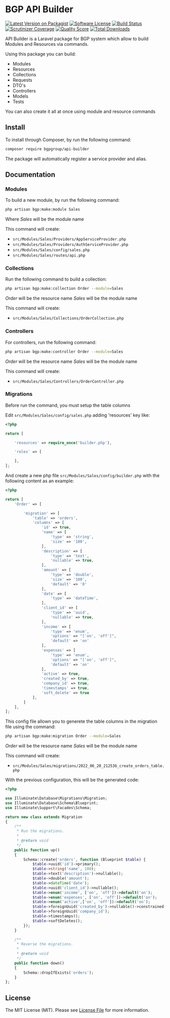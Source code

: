 # BGP API Builder

[![Latest Version on Packagist](https://img.shields.io/packagist/v/bgpgroup/api-builder.svg?style=flat-square)](https://packagist.org/packages/bgpgroup/api-builder)
[![Software License](https://img.shields.io/badge/license-MIT-brightgreen.svg?style=flat-square)](LICENSE.md)
[![Build Status](https://img.shields.io/travis/nWidart/laravel-modules/master.svg?style=flat-square)](https://travis-ci.org/nWidart/laravel-modules)
[![Scrutinizer Coverage](https://img.shields.io/scrutinizer/coverage/g/nWidart/laravel-modules.svg?maxAge=86400&style=flat-square)](https://scrutinizer-ci.com/g/nWidart/laravel-modules/?branch=master)
[![Quality Score](https://img.shields.io/scrutinizer/g/nWidart/laravel-modules.svg?style=flat-square)](https://scrutinizer-ci.com/g/nWidart/laravel-modules)
[![Total Downloads](https://img.shields.io/packagist/dt/bgpgroup/api-builder.svg?style=flat-square)](https://packagist.org/packages/bgpgroup/api-builder)


API Builder is a Laravel package for BGP system which allow to build Modules and Resources via commands. 

Using this package you can build:

- Modules
- Resources
- Collections
- Requests
- DTO's
- Controllers
- Models
- Tests

You can also create it all at once using module and resource commands

## Install

To install through Composer, by run the following command:

``` bash
composer require bgpgroup/api-builder
```

The package will automatically register a service provider and alias.

## Documentation

### Modules
To build a new module, by run the following command:

``` bash
php artisan bgp:make:module Sales
```

Where *Sales* will be the module name

This command will create:
- `src/Modules/Sales/Providers/AppServiceProvider.php`
- `src/Modules/Sales/Providers/AuthServiceProvider.php`
- `src/Modules/Sales/config/sales.php`
- `src/Modules/Sales/routes/api.php`

### Collections
Run the following command to build a collection:

```bash
php artisan bgp:make:collection Order --module=Sales
```
*Order* will be the resource name
*Sales* will be the module name

This command will create:
- `src/Modules/Sales/Collections/OrderCollection.php`

### Controllers
For controllers, run the following command:

```bash
php artisan bgp:make:controller Order --module=Sales
```
*Order* will be the resource name
*Sales* will be the module name

This command will create:
- `src/Modules/Sales/Controllers/OrderController.php`

### Migrations

Before run the command, you must setup the table columns

Edit `src/Modules/Sales/config/sales.php` adding 'resources' key like:

```php
<?php

return [

    'resources' => require_once('builder.php'),

    'roles' => [

    ],
];

```
And create a new php file `src/Modules/Sales/config/builder.php` with the following content as an example: 

```php
<?php

return [
    'Order' => [

        'migration' => [
            'table' => 'orders',
            'columns' => [
                'id' => true,
                'name' => [
                    'type' => 'string',
                    'size' => '100',
                ],
                'description' => [
                    'type' => 'text',
                    'nullable' => true,
                ],
                'amount' => [
                    'type' => 'double',
                    'size' => '100',
                    'default' => '0'
                ],
                'date' => [
                    'type' => 'dateTime',
                ],
                'client_id' => [
                    'type' => 'uuid',
                    'nullable' => true,
                ],
                'income' => [
                    'type' => 'enum',
                    'options' => "['on', 'off']",
                    'default' => 'on'
                ],
                'expenses' => [
                    'type' => 'enum',
                    'options' => "['on', 'off']",
                    'default' => 'on'
                ],
                'active' => true,
                'created_by' => true,
                'company_id' => true,
                'timestamps' => true,
                'soft_delete' => true
            ],
        ]
    ],
];
```

This config file allown you to generete the table columns in the migration file using the command:

```bash
php artisan bgp:make:migration Order --module=Sales
```
*Order* will be the resource name
*Sales* will be the module name

This command will create:
- `src/Modules/Sales/migrations/2022_06_20_212536_create_orders_table.php`

With the previous configuration, this will be the generated code:

```php
<?php

use Illuminate\Database\Migrations\Migration;
use Illuminate\Database\Schema\Blueprint;
use Illuminate\Support\Facades\Schema;

return new class extends Migration
{
    /**
     * Run the migrations.
     *
     * @return void
     */
    public function up()
    {
        Schema::create('orders', function (Blueprint $table) {
			$table->uuid('id')->primary();
			$table->string('name', 100);
			$table->text('description')->nullable();
			$table->double('amount');
			$table->dateTime('date');
			$table->uuid('client_id')->nullable();
			$table->enum('income', ['on', 'off'])->default('on');
			$table->enum('expenses', ['on', 'off'])->default('on');
			$table->enum('active',['on', 'off'])->default('on');
			$table->foreignUuid('created_by')->nullable()->constrained('users');
			$table->foreignUuid('company_id');
			$table->timestamps();
			$table->softDeletes();
        });
    }

    /**
     * Reverse the migrations.
     *
     * @return void
     */
    public function down()
    {
        Schema::dropIfExists('orders');
    }
};

```

## License

The MIT License (MIT). Please see [License File](LICENSE.md) for more information.
